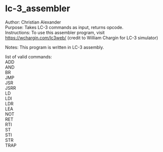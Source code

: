 # lc-3_assembler
Author: Christian Alexander
<br />
Purpose: Takes LC-3 commands as input, returns opcode.
<br />
Instructions: To use this assembler program, visit https://wchargin.com/lc3web/  (credit to William Chargin for LC-3 simulator)
<br />

Notes: This program is written in LC-3 assembly.

list of valid commands:<br />
ADD<br />
AND<br />
BR<br />
JMP<br />
JSR<br />
JSRR<br />
LD<br />
LDI<br />
LDR<br />
LEA<br />
NOT<br />
RET<br />
RTI<br />
ST<br />
STI<br />
STR<br />
TRAP<br />
